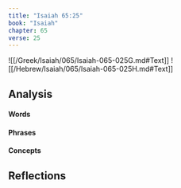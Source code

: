```yaml
---
title: "Isaiah 65:25"
book: "Isaiah"
chapter: 65
verse: 25
---
```

![[/Greek/Isaiah/065/Isaiah-065-025G.md#Text]]
![[/Hebrew/Isaiah/065/Isaiah-065-025H.md#Text]]

## Analysis

#### Words

#### Phrases

#### Concepts

## Reflections
